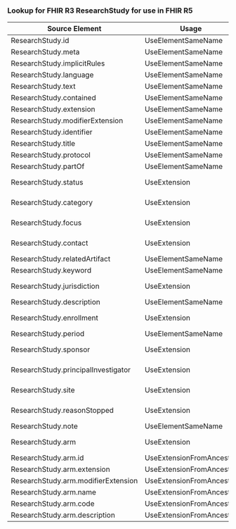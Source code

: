 ### Lookup for FHIR R3 ResearchStudy for use in FHIR R5

| Source Element | Usage | Target |
| -------------- | ----- | ------ |
| ResearchStudy.id | UseElementSameName | ResearchStudy.id |
| ResearchStudy.meta | UseElementSameName | ResearchStudy.meta |
| ResearchStudy.implicitRules | UseElementSameName | ResearchStudy.implicitRules |
| ResearchStudy.language | UseElementSameName | ResearchStudy.language |
| ResearchStudy.text | UseElementSameName | ResearchStudy.text |
| ResearchStudy.contained | UseElementSameName | ResearchStudy.contained |
| ResearchStudy.extension | UseElementSameName | ResearchStudy.extension |
| ResearchStudy.modifierExtension | UseElementSameName | ResearchStudy.modifierExtension |
| ResearchStudy.identifier | UseElementSameName | ResearchStudy.identifier |
| ResearchStudy.title | UseElementSameName | ResearchStudy.title |
| ResearchStudy.protocol | UseElementSameName | ResearchStudy.protocol |
| ResearchStudy.partOf | UseElementSameName | ResearchStudy.partOf |
| ResearchStudy.status | UseExtension | http://hl7.org/fhir/3.0/StructureDefinition/extension-ResearchStudy.status |
| ResearchStudy.category | UseExtension | http://hl7.org/fhir/3.0/StructureDefinition/extension-ResearchStudy.category |
| ResearchStudy.focus | UseExtension | http://hl7.org/fhir/3.0/StructureDefinition/extension-ResearchStudy.focus |
| ResearchStudy.contact | UseExtension | http://hl7.org/fhir/3.0/StructureDefinition/extension-ResearchStudy.contact |
| ResearchStudy.relatedArtifact | UseElementSameName | ResearchStudy.relatedArtifact |
| ResearchStudy.keyword | UseElementSameName | ResearchStudy.keyword |
| ResearchStudy.jurisdiction | UseExtension | http://hl7.org/fhir/3.0/StructureDefinition/extension-ResearchStudy.jurisdiction |
| ResearchStudy.description | UseElementSameName | ResearchStudy.description |
| ResearchStudy.enrollment | UseExtension | http://hl7.org/fhir/3.0/StructureDefinition/extension-ResearchStudy.enrollment |
| ResearchStudy.period | UseElementSameName | ResearchStudy.period |
| ResearchStudy.sponsor | UseExtension | http://hl7.org/fhir/3.0/StructureDefinition/extension-ResearchStudy.sponsor |
| ResearchStudy.principalInvestigator | UseExtension | http://hl7.org/fhir/3.0/StructureDefinition/extension-ResearchStudy.principalInvestigator |
| ResearchStudy.site | UseExtension | http://hl7.org/fhir/3.0/StructureDefinition/extension-ResearchStudy.site |
| ResearchStudy.reasonStopped | UseExtension | http://hl7.org/fhir/3.0/StructureDefinition/extension-ResearchStudy.reasonStopped |
| ResearchStudy.note | UseElementSameName | ResearchStudy.note |
| ResearchStudy.arm | UseExtension | http://hl7.org/fhir/3.0/StructureDefinition/extension-ResearchStudy.arm |
| ResearchStudy.arm.id | UseExtensionFromAncestor | - |
| ResearchStudy.arm.extension | UseExtensionFromAncestor | - |
| ResearchStudy.arm.modifierExtension | UseExtensionFromAncestor | - |
| ResearchStudy.arm.name | UseExtensionFromAncestor | - |
| ResearchStudy.arm.code | UseExtensionFromAncestor | - |
| ResearchStudy.arm.description | UseExtensionFromAncestor | - |
